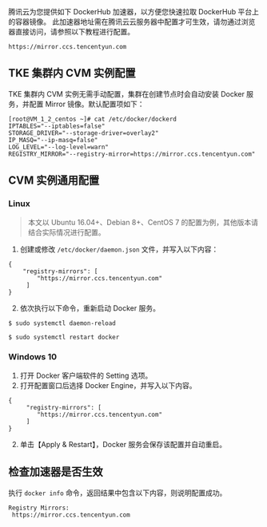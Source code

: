 腾讯云为您提供如下 DockerHub 加速器，以方便您快速拉取 DockerHub 平台上的容器镜像。
此加速器地址需在腾讯云云服务器中配置才可生效，请勿通过浏览器直接访问，请参照以下教程进行配置。
```
https://mirror.ccs.tencentyun.com
```


## TKE 集群内 CVM 实例配置
TKE 集群内 CVM 实例无需手动配置，集群在创建节点时会自动安装 Docker 服务，并配置 Mirror 镜像。默认配置项如下：
```shell
[root@VM_1_2_centos ~]# cat /etc/docker/dockerd 
IPTABLES="--iptables=false"
STORAGE_DRIVER="--storage-driver=overlay2"
IP_MASQ="--ip-masq=false"
LOG_LEVEL="--log-level=warn"
REGISTRY_MIRROR="--registry-mirror=https://mirror.ccs.tencentyun.com"
```
## CVM 实例通用配置
### Linux 
>本文以 Ubuntu 16.04+、Debian 8+、CentOS 7 的配置为例，其他版本请结合实际情况进行配置。
>
1. 创建或修改 `/etc/docker/daemon.json` 文件，并写入以下内容：
```shell
{
  	"registry-mirrors": [
	  	"https://mirror.ccs.tencentyun.com"
	 ]
}
```
2. 依次执行以下命令，重新启动 Docker 服务。
```shell
$ sudo systemctl daemon-reload
```
```
$ sudo systemctl restart docker
```

### Windows 10
1. 打开 Docker 客户端软件的 Setting 选项。
2. 打开配置窗口后选择 Docker Engine，并写入以下内容。
```shell
{
	 "registry-mirrors": [
	  	"https://mirror.ccs.tencentyun.com"
	 ]
}
```
2. 单击【Apply & Restart】，Docker 服务会保存该配置并自动重启。

## 检查加速器是否生效
执行 `docker info` 命令，返回结果中包含以下内容，则说明配置成功。
```shell
Registry Mirrors:
 https://mirror.ccs.tencentyun.com
```
